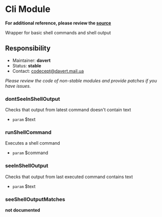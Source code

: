 # Cli Module

**For additional reference, please review the [source](https://github.com/Codeception/Codeception/tree/master/src/Codeception/Module/Cli.php)**


Wrapper for basic shell commands and shell output

## Responsibility
* Maintainer: **davert**
* Status: **stable**
* Contact: codecept@davert.mail.ua

*Please review the code of non-stable modules and provide patches if you have issues.*










































### dontSeeInShellOutput
 
Checks that output from latest command doesn't contain text

 * `param` $text








### runShellCommand
 
Executes a shell command

 * `param` $command



### seeInShellOutput
 
Checks that output from last executed command contains text

 * `param` $text


### seeShellOutputMatches
__not documented__


